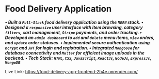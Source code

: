 # Food Delivery Application

***• Built a `Full-Stack` food delivery application using the `MERN` stack.
• Designed a `responsive` user interface with item browsing, category `filters`, cart management, `Stripe` payments, and
order tracking.
• Developed an `admin dashboard` to `add` and `delete` menu items, `view` orders, and `update` order statuses.
• Implemented secure authentication using `bcrypt` and `JWT` for login and registration.
• Integrated `Mongoose` for database connectivity and `Multer` for efficient image uploads in the backend.
• Tech Stack: `HTML`, `CSS`, `JavaScript`, `ReactJs`, `NodeJs`, `ExpressJs`, `MongoDB`***

Live Link: https://food-delivery-app-frontend-2h4e.onrender.com/
